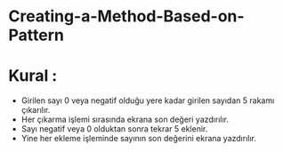 # Creating-a-Method-Based-on-Pattern
# Kural : 
* Girilen sayı 0 veya negatif olduğu yere kadar girilen sayıdan 5 rakamı çıkarılır. 
* Her çıkarma işlemi sırasında ekrana son değeri yazdırılır. 
* Sayı negatif veya 0 olduktan sonra tekrar 5 eklenir.
* Yine her ekleme işleminde sayının son değerini ekrana yazdırılır.
